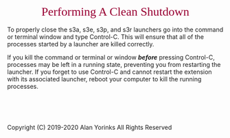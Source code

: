 <div style="text-align:center;color:#990033; font-family:times, serif; font-size:2.0em">Performing A Clean Shutdown</div>
<br>
To properly close the s3a, s3e, s3p, and s3r launchers go into the command
or terminal window and type Control-C. This will ensure that all of the
processes started by a launcher are killed correctly.

If you kill the command or terminal or window ***before*** pressing Control-C,
processes may be left in a running state, preventing you from restarting the launcher.
If you forget to use Control-C and cannot restart the extension with its associated launcher,
reboot your computer to kill the running processes.




<br>
<br>
<br>


Copyright (C) 2019-2020 Alan Yorinks All Rights Reserved
